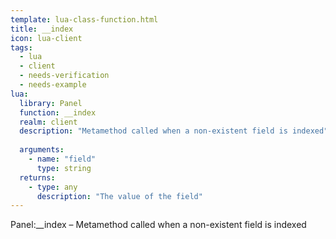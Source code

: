 ```yaml
---
template: lua-class-function.html
title: __index
icon: lua-client
tags:
  - lua
  - client
  - needs-verification
  - needs-example
lua:
  library: Panel
  function: __index
  realm: client
  description: "Metamethod called when a non-existent field is indexed"
  
  arguments:
    - name: "field"
      type: string
  returns:
    - type: any
      description: "The value of the field"
---
```


<div class="lua__search__keywords">
Panel:__index &#x2013; Metamethod called when a non-existent field is indexed
</div>
